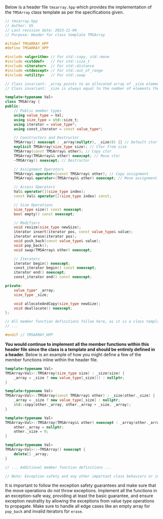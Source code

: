 Below is a header file `tmsarray.hpp` which provides the implementation of the `TMSArray` class template as per the specifications given. 

```cpp
// tmsarray.hpp
// Author: US
// Last revision date: 2023-11-04
// Purpose: Header for class template TMSArray

#ifndef TMSARRAY_HPP
#define TMSARRAY_HPP

#include <algorithm> // For std::copy, std::move
#include <cstddef>   // For std::size_t
#include <iterator>  // For std::distance
#include <stdexcept> // For std::out_of_range
#include <utility>   // For std::swap

// Class invariant: _array points to an allocated array of _size elements, except when _size is 0
// Class invariant: _size is always equal to the number of elements the array is meant to hold

template<typename Val>
class TMSArray {
public:
    // Public member types
    using value_type = Val;
    using size_type = std::size_t;
    using iterator = value_type*;
    using const_iterator = const value_type*;

    // Constructors and Destructor
    TMSArray() noexcept : _array(nullptr), _size(0) {} // Default ctor
    explicit TMSArray(size_type size); // Ctor from size
    TMSArray(const TMSArray& other); // Copy ctor
    TMSArray(TMSArray&& other) noexcept; // Move ctor
    ~TMSArray() noexcept; // Destructor

    // Assignment Operators
    TMSArray& operator=(const TMSArray& other); // Copy assignment
    TMSArray& operator=(TMSArray&& other) noexcept; // Move assignment

    // Access Operators
    Val& operator[](size_type index);
    const Val& operator[](size_type index) const;

    // Size Operations
    size_type size() const noexcept;
    bool empty() const noexcept;

    // Modifiers
    void resize(size_type newSize);
    iterator insert(iterator pos, const value_type& value);
    iterator erase(iterator pos);
    void push_back(const value_type& value);
    void pop_back();
    void swap(TMSArray& other) noexcept;

    // Iterators
    iterator begin() noexcept;
    const_iterator begin() const noexcept;
    iterator end() noexcept;
    const_iterator end() const noexcept;

private:
    value_type* _array;
    size_type _size;

    void allocateAndCopy(size_type newSize);
    void deallocate() noexcept;
};

// All member function definitions follow here, as it is a class template
// ...

#endif // TMSARRAY_HPP
```

__You would continue to implement all the member functions within this header file since the class is a template and should be entirely defined in a header.__ Below is an example of how you might define a few of the member functions inline within the header file.

```cpp
template<typename Val>
TMSArray<Val>::TMSArray(size_type size) : _size(size) {
    _array = _size ? new value_type[_size]() : nullptr;
}

template<typename Val>
TMSArray<Val>::TMSArray(const TMSArray& other) : _size(other._size) {
    _array = _size ? new value_type[_size] : nullptr;
    std::copy(other._array, other._array + _size, _array);
}

template<typename Val>
TMSArray<Val>::TMSArray(TMSArray&& other) noexcept : _array(other._array), _size(other._size) {
    other._array = nullptr;
    other._size = 0;
}

template<typename Val>
TMSArray<Val>::~TMSArray() noexcept {
    delete[] _array;
}

// ... Additional member function definitions ...

// Note: Exception safety and any other important class behaviors or invariants should be documented in comments above each function.
```

It is important to follow the exception safety guarantees and make sure that the move operations do not throw exceptions. Implement all the functions in an exception-safe way, providing at least the basic guarantee, and ensure exception neutrality by allowing the exceptions from value type operations to propagate. Make sure to handle all edge cases like an empty array for `pop_back` and invalid iterators for `erase`.
